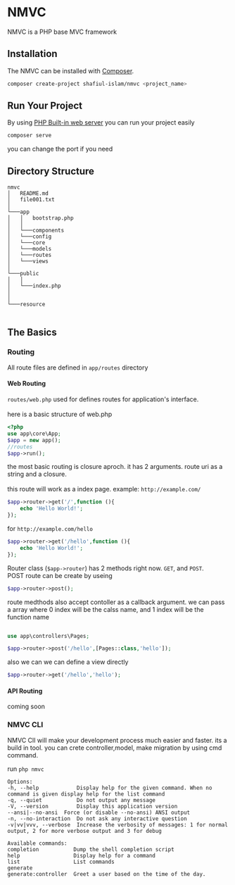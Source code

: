 # NMVC
NMVC is a PHP base MVC framework

## Installation

The NMVC can be installed with [Composer](https://getcomposer.org/).

```sh
composer create-project shafiul-islam/nmvc <project_name>
```
## Run Your Project

By using [PHP Built-in web server](https://www.php.net/manual/en/features.commandline.webserver.php) you can run your project easily

```sh
composer serve
```
you can change the port if you need
## Directory Structure
```
nmvc
│   README.md
│   file001.txt    
│
└───app
│   │   bootstrap.php
│   │
│   └───components
│   └───config
│   └───core
│   └───models
│   └───routes
│   └───views
│
└───public
│   │
│   └───index.php
│
│
└───resource
 
```
## The Basics
### Routing
All route files are defined in `app/routes` directory
#### Web Routing
`routes/web.php` used for defines routes for application's interface.<br /><br />
here is a basic structure of web.php
```php
<?php
use app\core\App;
$app = new app();
//routes 
$app->run();
```
the most basic routing is closure aproch. it has 2 arguments. route uri as a string and a closure.
<br/>
<br/>
this route will work as a index page. example: `http://example.com/`
```php
$app->router->get('/',function (){
    echo 'Hello World!';
});
```
for `http://example.com/hello`
```php
$app->router->get('/hello',function (){
    echo 'Hello World!';
});
```
Router class (`$app->router`) has 2 methods right now. `GET`, and `POST`.
<br/>
POST route can be create by useing 
```php
$app->router->post();
```
route medthods also accept contoller as a callback argument. we can pass a array where 0 index will be the calss name, and 1 index will be the function name
```php

use app\controllers\Pages;

$app->router->post('/hello',[Pages::class,'hello']);
```
also we can we can define a view directly
```php
$app->router->get('/hello','hello');
```
#### API Routing
coming soon
### NMVC CLI
NMVC ClI will make your development process much easier and faster.
its a build in tool. you can crete controller,model, make migration by using cmd command.

run `php nmvc`
```
Options:
-h, --help            Display help for the given command. When no command is given display help for the list command
-q, --quiet           Do not output any message
-V, --version         Display this application version
--ansi|--no-ansi  Force (or disable --no-ansi) ANSI output
-n, --no-interaction  Do not ask any interactive question
-v|vv|vvv, --verbose  Increase the verbosity of messages: 1 for normal output, 2 for more verbose output and 3 for debug

Available commands:
completion           Dump the shell completion script
help                 Display help for a command
list                 List commands
generate
generate:controller  Greet a user based on the time of the day.

```

